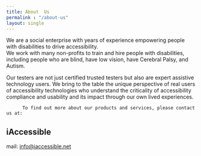 ```yaml
---
title: About  Us
permalink : "/about-us"
layout: single
---
```


We are a social enterprise with years of experience  empowering people with disabilities to drive accessibility.  
We work with many non-profits  to train and hire people with disabilities, including people who are blind, have low vision, have Cerebral Palsy, and Autism.  

Our testers are not just certified trusted testers but also are expert assistive technology users. We bring to the table the unique perspective of real users of accessibility technologies who understand the criticality of accessibility compliance and usability and its impact through our own lived experiences.

          To find out more about our products and services, please contact us at:
 
## iAccessible
mail: <a href="mailto:info@iaccessible.net">info@iaccessible.net</a>

